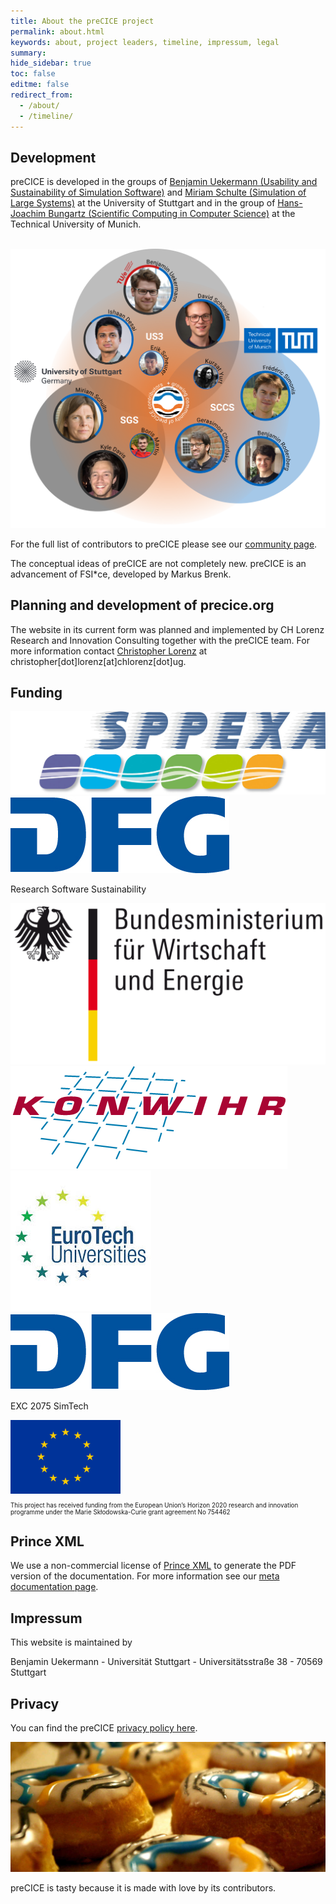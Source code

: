 ```yaml
---
title: About the preCICE project
permalink: about.html
keywords: about, project leaders, timeline, impressum, legal
summary:
hide_sidebar: true
toc: false
editme: false
redirect_from:
  - /about/
  - /timeline/
---
```


## Development

preCICE is developed in the groups of [Benjamin Uekermann (Usability and Sustainability of Simulation Software)](https://www.ipvs.uni-stuttgart.de/departments/us3/) and [Miriam Schulte (Simulation of Large Systems)](https://www.ipvs.uni-stuttgart.de/departments/sgs/) at the University of Stuttgart and in the group of [Hans-Joachim Bungartz (Scientific Computing in Computer Science)](http://www5.in.tum.de/wiki/index.php/Home) at the Technical University of Munich.

<br>
<img class="img-responsive center-block" src="images/developer/precice-devs.png" alt="preCICE contributors" style="width: 800px; margin: auto;">
<br>

For the full list of contributors to preCICE please see our [community page](community-contributors).

<!--## Scientific project leaders

<br>
{% assign dev_leads = site.data.developer.leads | sort: "name" %}
<div class="row">
<div class="col-md-8 col-md-offset-2">
<ul class="devlist">
  {% for p in dev_leads %}
  <li{% if forloop.first %} class="devlist-first"{% endif %}>
    <div class="devlist-img">
      {% if p.img %}
      <img src="images/developer/{{ p.img }}.jpg" alt="Portait">
      {% endif %}
    </div>
    <div class="devlist-left">
      <p>
        <strong>{{ p.fullname }}</strong><br/>
        {{ p.institution }}
      </p>
    </div>
    <ul class="devlist-right">
      {% if p.url %}<li><a href="{{ p.url }}" alt="See the institutional website" class="no-icon"><i class="fas fa-university"></i></a></li>{% endif %}
      {% if p.github %}<li><a href="https://github.com/{{ p.github }}" alt="See the Github profile" class="no-icon"><i class="fab fa-github"></i></a></li>{% endif %}
    </ul>
  </li>
  {% endfor %}
</ul>
</div>
</div>-->

The conceptual ideas of preCICE are not completely new. preCICE is an advancement of FSI*ce, developed by Markus Brenk.

## Planning and development of precice.org

The website in its current form was planned and implemented by CH Lorenz Research and Innovation Consulting together with the preCICE team. For more information contact [Christopher Lorenz](https://christopherlorenz.com) at christopher[dot]lorenz[at]chlorenz[dot]ug.

## Funding

<div class="row vertical-align">
<div class="col-md-2 col-md-offset-2 col-xs-4">
  <a class="no-icon" target="_blank" href="http://www.sppexa.de/"><img class="img-responsive" src="images/funding/sppexa.jpg" alt="SPPEXA"></a>
</div>
<div class="col-md-2 col-md-offset-1 col-xs-4">
  <a class="no-icon" target="_blank" href="http://gepris.dfg.de/gepris/projekt/391150578"><img class="img-responsive" src="images/funding/dfg.jpg" alt="preDOM"></a>
  <br>
  <p style="font-size:1.0em;">Research Software Sustainability</p>
</div>
<div class="col-md-2 col-md-offset-1 col-xs-4">
  <a class="no-icon" target="_blank" href="https://www.bmwi.de/"><img class="img-responsive" src="images/funding/bmwi.png" alt="BMWi"></a>
</div>
</div>
<div class="row vertical-align">
<div class="col-md-2 col-md-offset-1 col-xs-4 ">
  <a class="no-icon" target="_blank" href="https://www.konwihr.de/"><img class="img-responsive" src="images/funding/konwihr.png" alt="KONWIHR"></a>
</div>
<div class="col-md-2 col-md-offset-1 col-xs-4 ">
  <a class="no-icon" target="_blank" href="http://postdoc.eurotech-universities.eu/"><img class="img-responsive" src="images/funding/eurotech.jpeg" alt="EuroTech"></a>
</div>
<div class="col-md-2 col-md-offset-1 col-xs-4">
  <a class="no-icon" target="_blank" href="https://www.simtech.uni-stuttgart.de/"><img class="img-responsive" src="images/funding/dfg.jpg" alt="preDOM"></a>
  <br>
  <p style="font-size:1.0em;">EXC 2075 SimTech</p>
</div>
<div class="col-md-4 col-md-offset-1 col-xs-4 ">
  <img class="img-responsive center-block" src="images/funding/eu.png" alt="European Union" style="width: 35%; margin: auto;">
  <br>
  <p style="font-size:.7em;">This project has received funding from the European Union’s Horizon 2020 research and innovation programme under the Marie Skłodowska-Curie grant agreement No 754462</p>
</div>
</div>

## Prince XML

We use a non-commercial license of [Prince XML](http://www.princexml.com/) to generate the PDF version of the documentation. For more information see our [meta documentation page](docs-meta-publish-to-pdf.html).

## Impressum

This website is maintained by

Benjamin Uekermann -
Universität Stuttgart -
Universitätsstraße 38 -
70569 Stuttgart

## Privacy

You can find the preCICE [privacy policy here](privacy.html).

![preCICE doughnuts](images/doughnuts.jpg)

preCICE is tasty because it is made with love by its contributors.
